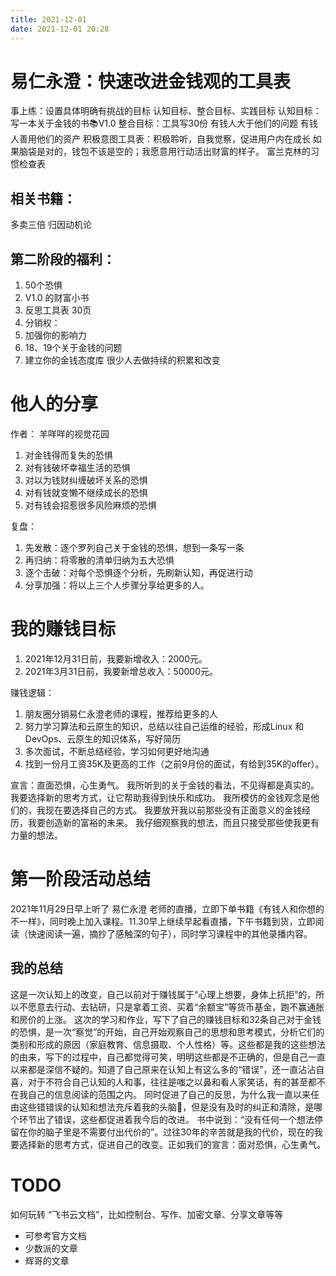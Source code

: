```yaml
---
title: 2021-12-01
date: 2021-12-01 20:28
---
```


# 易仁永澄：快速改进金钱观的工具表
事上练：设置具体明确有挑战的目标
认知目标、整合目标、实践目标
认知目标：写一本关于金钱的书📚V1.0
整合目标：工具写30份
有钱人大于他们的问题
有钱人善用他们的资产
积极意图工具表：积极聆听，自我觉察，促进用户内在成长
如果脑袋是对的，钱包不该是空的；我愿意用行动活出财富的样子。
富兰克林的习惯检查表

## 相关书籍：
多卖三倍
归因动机论


## 第二阶段的福利：
1. 50个恐惧
2. V1.0 的财富小书
3. 反思工具表 30页
4. 分销权：
5. 加强你的影响力
6. 18、19个关于金钱的问题
7. 建立你的金钱态度库
很少人去做持续的积累和改变

# 他人的分享

作者： 羊咩咩的视觉花园

1. 对金钱得而复失的恐惧
2. 对有钱破坏幸福生活的恐惧
3. 对以为钱财纠缠破坏关系的恐惧
4. 对有钱就变懒不继续成长的恐惧
5. 对有钱会招惹很多风险麻烦的恐惧

复盘：
1. 先发散：逐个罗列自己关于金钱的恐惧，想到一条写一条
2. 再归纳：将零散的清单归纳为五大恐惧
3. 逐个击破：对每个恐惧逐个分析，先刷新认知，再促进行动
4. 分享加强：将以上三个人步骤分享给更多的人。

# 我的赚钱目标
1. 2021年12月31日前，我要新增收入：2000元。
2. 2021年3月31日前，我要新增总收入：50000元。

赚钱逻辑：
1. 朋友圈分销易仁永澄老师的课程，推荐给更多的人
2. 努力学习算法和云原生的知识，总结以往自己运维的经验，形成Linux 和 DevOps、云原生的知识体系，写好简历
3. 多次面试，不断总结经验，学习如何更好地沟通
4. 找到一份月工资35K及更高的工作（之前9月份的面试，有给到35K的offer）。

宣言：直面恐惧，心生勇气。
我所听到的关于金钱的看法，不见得都是真实的。我要选择新的思考方式，让它帮助我得到快乐和成功。
我所模仿的金钱观念是他们的，我现在要选择自己的方式。
我要放开我以前那些没有正面意义的金钱经历，我要创造新的富裕的未来。
我仔细观察我的想法，而且只接受那些使我更有力量的想法。


# 第一阶段活动总结
2021年11月29日早上听了 易仁永澄 老师的直播，立即下单书籍《有钱人和你想的不一样》，同时晚上加入课程。11.30早上继续早起看直播，下午书籍到货，立即阅读（快速阅读一遍，摘抄了感触深的句子），同时学习课程中的其他录播内容。

## 我的总结
这是一次认知上的改变，自己以前对于赚钱属于“心理上想要，身体上抗拒”的，所以不愿意去行动、去钻研，只是拿着工资、买着“余额宝”等货币基金，跑不赢通胀和房价的上涨。
这次的学习和作业，写下了自己的赚钱目标和32条自己对于金钱的恐惧，是一次“察觉”的开始，自己开始观察自己的思想和思考模式，分析它们的类别和形成的原因（家庭教育、信息摄取、个人性格）等。这些都是我的这些想法的由来，写下的过程中，自己都觉得可笑，明明这些都是不正确的，但是自己一直以来都是深信不疑的。知道了自己原来在认知上有这么多的“错误”，还一直沾沾自喜，对于不符合自己认知的人和事，往往是嗤之以鼻和看人家笑话，有的甚至都不在我自己的信息阅读的范围之内。
同时促进了自己的反思，为什么我一直以来任由这些错错误的认知和想法充斥着我的头脑🧠，但是没有及时的纠正和清除，是哪个环节出了错误，这些都促进着我今后的改进。
书中说到：“没有任何一个想法停留在你的脑子里是不需要付出代价的”。过往30年的辛苦就是我的代价，现在的我要选择新的思考方式，促进自己的改变。正如我们的宣言：面对恐惧，心生勇气。

# TODO
如何玩转 “飞书云文档”，比如控制台、写作、加密文章、分享文章等等
- 可参考官方文档
- 少数派的文章
- 辉哥的文章
